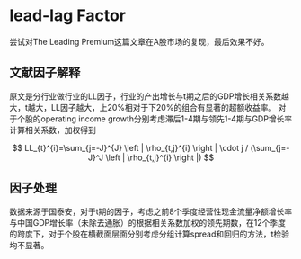 # lead-lag Factor
  尝试对The Leading Premium这篇文章在A股市场的复现，最后效果不好。

## 文献因子解释
  原文是分行业做行业的LL因子，行业的产出增长与t期之后的GDP增长相关系数越大，t越大，LL因子越大，上20%相对于下20%的组合有显著的超额收益率。
  对于个股的operating income growth分别考虑滞后1-4期与领先1-4期与GDP增长率计算相关系数，加权得到

$$
 LL_{t}^{i}=\sum_{j=-J}^{J} \left | \rho_{t,j}^{i} \right | \cdot j  / (\sum_{j=-J}^J  \left | \rho_{t,j}^{i} \right |)
$$

## 因子处理
数据来源于国泰安，对于t期的因子，考虑之前8个季度经营性现金流量净额增长率与中国GDP增长率（未除去通胀）的根据相关系数加权的领先期数，在12个季度的跨度下，对于个股在横截面层面分别考虑分组计算spread和回归的方法，t检验均不显著。
